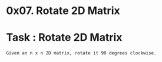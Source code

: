 # 0x07. Rotate 2D Matrix

# Task : Rotate 2D Matrix
    Given an n x n 2D matrix, rotate it 90 degrees clockwise.


